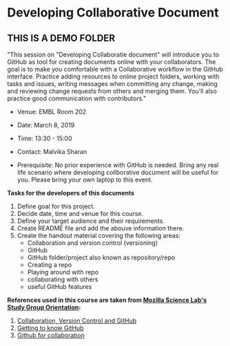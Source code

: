 # Developing Collaborative Document

## THIS IS A DEMO FOLDER 

"This session on "Developing Collaboratie document" will introduce you to GitHub as tool for creating documents online with your collaborators. The goal is to make you comfortable with a Collaborative workflow in the GitHub interface. Practice adding resources to online project folders, working with tasks and issues, writing messages when committing any change, making and reviewing change requests from others and merging them. You'll also practice good communication with contributors."

- Venue: EMBL Room 202
- Date: March 8, 2019
- Time: 13:30 - 15:00
- Contact: Malvika Sharan

- Prerequisite: No prior experience with GitHub is needed. Bring any real life scenario where developing collborative document will be useful for you. Please bring your own laptop to this event.

**Tasks for the developers of this documents**

1. Define goal for this project.
1. Decide date, time and venue for this course.
1. Define your target audience and their requirements.
1. Create README file and add the abouve information there.
1. Create the handout material covering the following areas:
    * Collaboration and version control (versioning)
    * GitHub
    * GitHub folder/project also known as repository/repo
    * Creating a repo
    * Playing around with repo
    * collaborating with others
    * useful GitHub features


**References used in this course are taken from [Mozilla Science Lab's Study Group Orientation](https://mozillascience.github.io/study-group-orientation/):**

1. [Collaboration, Version Control and GitHub](https://mozillascience.github.io/study-group-orientation/3.1-collab-vers-github.html)
1. [Getting to know GitHub](https://mozillascience.github.io/study-group-orientation/3.2-know-github.html)
1. [Github for collaboration](http://mozillascience.github.io/working-open-workshop/github_for_collaboration/)
